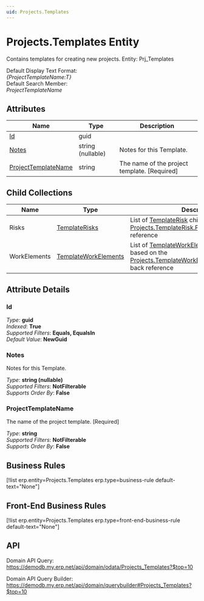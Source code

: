 ```yaml
---
uid: Projects.Templates
---
```

# Projects.Templates Entity

Contains templates for creating new projects. Entity: Prj_Templates

Default Display Text Format:  
_{ProjectTemplateName:T}_  
Default Search Member:  
_ProjectTemplateName_  

## Attributes

| Name | Type | Description |
| ---- | ---- | --- |
| [Id](Projects.Templates.md#id) | guid |  
| [Notes](Projects.Templates.md#notes) | string (nullable) | Notes for this Template. 
| [ProjectTemplateName](Projects.Templates.md#projecttemplatename) | string | The name of the project template. [Required] 

## Child Collections

| Name | Type | Description |
| ---- | ---- | --- |
| Risks | [TemplateRisks](Projects.TemplateRisks.md) | List of [TemplateRisk](Projects.TemplateRisks.md) child objects, based on the [Projects.TemplateRisk.ProjectTemplate](Projects.TemplateRisks.md#projecttemplate) back reference 
| WorkElements | [TemplateWorkElements](Projects.TemplateWorkElements.md) | List of [TemplateWorkElement](Projects.TemplateWorkElements.md) child objects, based on the [Projects.TemplateWorkElement.ProjectTemplate](Projects.TemplateWorkElements.md#projecttemplate) back reference 


## Attribute Details

### Id

_Type_: **guid**  
_Indexed_: **True**  
_Supported Filters_: **Equals, EqualsIn**  
_Default Value_: **NewGuid**  

### Notes

Notes for this Template.

_Type_: **string (nullable)**  
_Supported Filters_: **NotFilterable**  
_Supports Order By_: **False**  

### ProjectTemplateName

The name of the project template. [Required]

_Type_: **string**  
_Supported Filters_: **NotFilterable**  
_Supports Order By_: **False**  



## Business Rules

[!list erp.entity=Projects.Templates erp.type=business-rule default-text="None"]

## Front-End Business Rules

[!list erp.entity=Projects.Templates erp.type=front-end-business-rule default-text="None"]

## API

Domain API Query:
<https://demodb.my.erp.net/api/domain/odata/Projects_Templates?$top=10>

Domain API Query Builder:
<https://demodb.my.erp.net/api/domain/querybuilder#Projects_Templates?$top=10>

